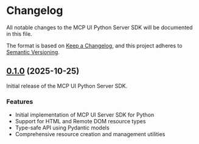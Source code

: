 # Changelog

All notable changes to the MCP UI Python Server SDK will be documented in this file.

The format is based on [Keep a Changelog](https://keepachangelog.com/en/1.0.0/),
and this project adheres to [Semantic Versioning](https://semver.org/spec/v2.0.0.html).

## [0.1.0](https://github.com/idosal/mcp-ui/releases/tag/python-server-sdk/v0.1.0) (2025-10-25)

Initial release of the MCP UI Python Server SDK.

### Features

* Initial implementation of MCP UI Server SDK for Python
* Support for HTML and Remote DOM resource types
* Type-safe API using Pydantic models
* Comprehensive resource creation and management utilities

